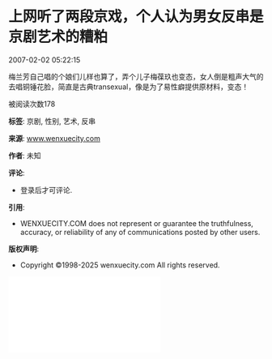 # 上网听了两段京戏，个人认为男女反串是京剧艺术的糟粕

2007-02-02 05:22:15

梅兰芳自己唱的个娘们儿样也算了，弄个儿子梅葆玖也变态，女人倒是粗声大气的去唱铜锤花脸，简直是古典transexual，像是为了易性癖提供原材料，变态！

被阅读次数178

**标签**: 京剧, 性别, 艺术, 反串

**来源**: www.wenxuecity.com

**作者**: 未知

**评论**: 
- 登录后才可评论.

**引用**: 
- WENXUECITY.COM does not represent or guarantee the truthfulness, accuracy, or reliability of any of communications posted by other users.

**版权声明**: 
- Copyright ©1998-2025 wenxuecity.com All rights reserved. 

![图片](//passport.wenxuecity.com/members/script/blogAvatar.php?uid=)